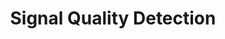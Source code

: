 ---
title: Signal Quality Detection
type: templates
category: Audio/Speech Processing
order: 304
meta_title: 
meta_description: 
---